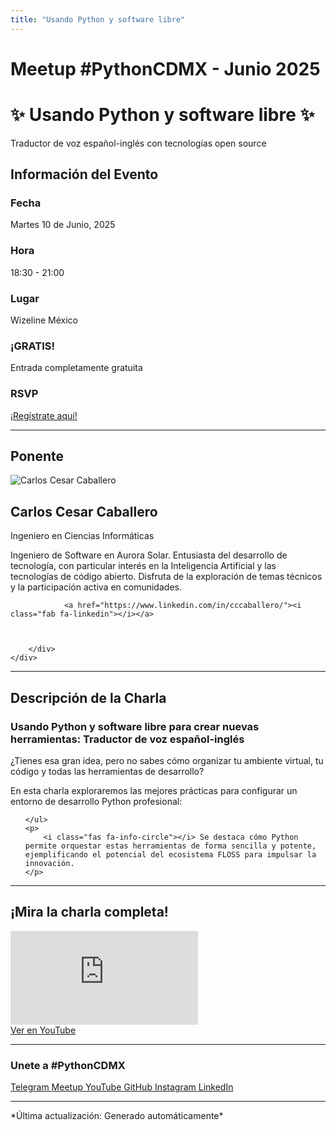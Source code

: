 ```yaml
---
title: "Usando Python y software libre"
---
```


# Meetup #PythonCDMX <i class="fab fa-python"></i> - Junio 2025

<div class="meetup-hero">
    <h1>✨ Usando Python y software libre ✨</h1>
    <p class="meetup-subtitle">Traductor de voz español-inglés con tecnologías open source</p>
</div>

## Información del Evento

<div class="event-details">
    <div class="detail-card date-card">
        <h3><i class="fas fa-calendar-alt"></i> Fecha</h3>
        <p>Martes 10 de Junio, 2025</p>
    </div>
    <div class="detail-card time-card">
        <h3><i class="fas fa-clock"></i> Hora</h3>
        <p>18:30 - 21:00</p>
    </div>
    <div class="detail-card location-card">
        <h3><i class="fas fa-map-marker-alt"></i> Lugar</h3>
        <p>Wizeline México</p>
    </div>
    <div class="detail-card free-card">
        <h3><i class="fas fa-gift"></i> ¡GRATIS!</h3>
        <p>Entrada completamente gratuita</p>
    </div>
    <div class="detail-card rsvp-card">
        <h3><i class="fas fa-ticket-alt"></i> RSVP</h3>
        <p><a href="https://www.meetup.com/python-mexico/">¡Regístrate aquí!</a></p>
    </div>
</div>

---

## Ponente

<div class="speaker-section">
    <div class="speaker-photo">
        <img src="/../../images/ponentes/202506-PythonCDMX-carlos-caballero.jpg" alt="Carlos Cesar Caballero">
    </div>
    <div class="speaker-info">
        <h2>Carlos Cesar Caballero</h2>
        <p class="speaker-role">Ingeniero en Ciencias Informáticas</p>
        <p class="speaker-bio">Ingeniero de Software en Aurora Solar. Entusiasta del desarrollo de tecnología, con particular interés en la Inteligencia Artificial y las tecnologías de código abierto. Disfruta de la exploración de temas técnicos y la participación activa en comunidades.</p>
        <div class="speaker-links">
            
                <a href="https://www.linkedin.com/in/cccaballero/"><i class="fab fa-linkedin"></i></a>
            
            
            
        </div>
    </div>
</div>

---

## Descripción de la Charla

<div class="talk-description">
    <h3><i class="fas fa-rocket"></i> Usando Python y software libre para crear nuevas herramientas: Traductor de voz español-inglés</h3>
    <p>¿Tienes esa gran idea, pero no sabes cómo organizar tu ambiente virtual, tu código y todas las herramientas de desarrollo?</p>
    <p>En esta charla exploraremos las mejores prácticas para configurar un entorno de desarrollo Python profesional:</p>
    <ul>
        
    </ul>
    <p>
        <i class="fas fa-info-circle"></i> Se destaca cómo Python permite orquestar estas herramientas de forma sencilla y potente, ejemplificando el potencial del ecosistema FLOSS para impulsar la innovación.
    </p>
</div>

---

## ¡Mira la charla completa!

<div class="video-section">
    <div class="video-container">
        <div class="video-wrapper">
            <iframe
                src="https://www.youtube.com/embed/hSaZXuY30zI"
                title="Meetup PythonCDMX Junio 2025"
                frameborder="0"
                allow="accelerometer; autoplay; clipboard-write; encrypted-media; gyroscope; picture-in-picture; web-share"
                allowfullscreen>
            ></iframe>
        </div>
        <a href="https://www.youtube.com/watch?v=hSaZXuY30zI" class="youtube-btn">
            <i class="fab fa-youtube"></i> Ver en YouTube
        </a>
    </div>
</div>

---

### Unete a #PythonCDMX

<div class="community-links">
    <a href="https://t.me/PythonCDMX" class="community-link telegram">
        <i class="fab fa-telegram"></i> Telegram
    </a>
    <a href="https://www.meetup.com/python-mexico" class="community-link meetup">
        <i class="fab fa-meetup"></i> Meetup
    </a>
    <a href="https://www.youtube.com/@PythonMexico" class="community-link youtube">
        <i class="fab fa-youtube"></i> YouTube
    </a>
    <a href="https://github.com/PythonMexico/pythonCDMX" class="community-link github">
        <i class="fab fa-github"></i> GitHub
    </a>
    <a href="https://www.instagram.com/pythoncdmx" class="community-link instagram">
        <i class="fab fa-instagram"></i> Instagram
    </a>
    <a href="https://www.linkedin.com/company/pythoncdmx" class="community-link linkedin">
        <i class="fab fa-linkedin"></i> LinkedIn
    </a>
</div>

---

<div>
    <p>
        *Última actualización: Generado automáticamente*
    </p>
</div>